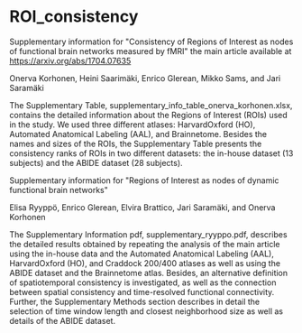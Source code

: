 # ROI_consistency
Supplementary information for "Consistency of Regions of Interest as nodes of functional brain networks measured by fMRI"
the main article available at https://arxiv.org/abs/1704.07635

Onerva Korhonen, Heini Saarimäki, Enrico Glerean, Mikko Sams, and Jari Saramäki

The Supplementary Table, supplementary_info_table_onerva_korhonen.xlsx, contains the detailed information about the Regions of Interest (ROIs) used in the study. We used three different atlases: HarvardOxford (HO), Automated Anatomical Labeling (AAL), and Brainnetome. Besides the names and sizes of the ROIs, the Supplementary Table presents the consistency ranks of ROIs in two different datasets: the in-house dataset (13 subjects) and the ABIDE dataset (28 subjects).

Supplementary information for "Regions of Interest as nodes of dynamic functional brain networks"

Elisa Ryyppö, Enrico Glerean, Elvira Brattico, Jari Saramäki, and Onerva Korhonen

The Supplementary Information pdf, supplementary_ryyppo.pdf, describes the detailed results obtained by repeating the analysis of the main article using the in-house data and the Automated Anatomical Labeling (AAL), HarvardOxford (HO),
and Craddock 200/400 atlases as well as using the ABIDE dataset and the Brainnetome atlas. Besides, an alternative definition of spatiotemporal consistency is investigated, as well as the connection between spatial consistency and time-resolved functional connectivity. Further, the Supplementary Methods section describes in detail the selection of time window length and closest neighborhood size as well as details of the ABIDE dataset. 
